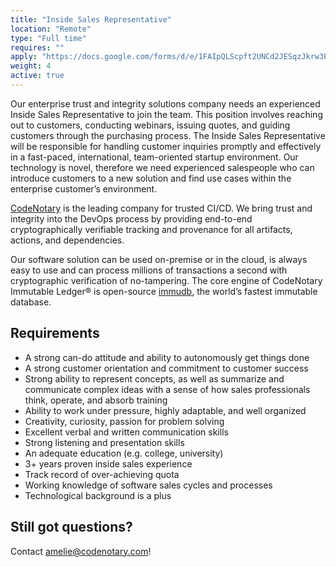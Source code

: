 ```yaml
---
title: "Inside Sales Representative"
location: "Remote" 
type: "Full time" 
requires: "" 
apply: "https://docs.google.com/forms/d/e/1FAIpQLScpft2UNCd2JESqzJkrw3PvBf3C5txz7BN6qOacJoxkTxaWhg/viewform?usp=sf_link"
weight: 4
active: true
---
```


Our enterprise trust and integrity solutions company needs an experienced Inside Sales Representative to join the team. This position involves reaching out to customers, conducting webinars, issuing quotes, and guiding customers through the purchasing process. The Inside Sales Representative will be responsible for handling customer inquiries promptly and effectively in a fast-paced, international, team-oriented startup environment. Our technology is novel, therefore we need experienced salespeople who can introduce customers to a new solution and find use cases within the enterprise customer’s environment. 

[CodeNotary](https://codenotary.com/) is the leading company for trusted CI/CD. We bring trust and integrity into the DevOps process by providing end-to-end cryptographically verifiable tracking and provenance for all artifacts, actions, and dependencies.

Our software solution can be used on-premise or in the cloud, is always easy to use and can process millions of transactions a second with cryptographic verification of no-tampering. The core engine of CodeNotary Immutable Ledger® is open-source [immudb](https://codenotary.com/technologies/immudb/), the world’s fastest immutable database.

## Requirements

- A strong can-do attitude and ability to autonomously get things done
- A strong customer orientation and commitment to customer success
- Strong ability to represent concepts, as well as summarize and communicate complex ideas with a sense of how sales professionals think, operate, and absorb training
- Ability to work under pressure, highly adaptable, and well organized
- Creativity, curiosity, passion for problem solving
- Excellent verbal and written communication skills
- Strong listening and presentation skills
- An adequate education (e.g. college, university) 
- 3+ years proven inside sales experience
- Track record of over-achieving quota 
- Working knowledge of software sales cycles and processes
- Technological background is a plus


## Still got questions?

Contact [amelie@codenotary.com](mailto:amelie@codenotary.com?subject=[Hiring][Inside-Sales-Representative])!
